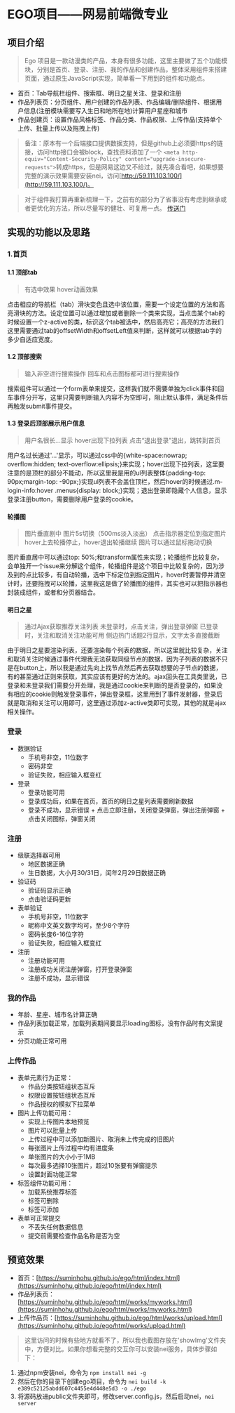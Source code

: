 # EGO项目——网易前端微专业

## 项目介绍
> Ego 项目是一款动漫类的产品，本身有很多功能，这里主要做了五个功能模块，分别是首页、登录、注册、我的作品和创建作品，整体采用组件来搭建页面，通过原生JavaScript实现，简单看一下用到的组件和功能点。

+ 首页：Tab导航栏组件、搜索框、明日之星关注、登录和注册
+ 作品列表页：分页组件、用户创建的作品列表、作品编辑/删除组件、根据用户信息(注册模块需要写入生日和地所在地)计算用户星座和城市 
+ 作品创建页：设置作品风格标签、作品分类、作品权限、上传作品(支持单个上传、批量上传以及拖拽上传)


> 备注：原本有一个后端接口提供数据支持，但是github上必须要https的链接，访问http接口会被block，查找资料添加了一个
`<meta http-equiv="Content-Security-Policy" content="upgrade-insecure-requests">`转成https，但是网易这边又不给过，就先凑合看吧，如果想要完整的演示效果需要安装nei，访问[http://59.111.103.100/](http://59.111.103.100/)。

> 对于组件我打算再重新梳理一下，之前有的部分为了省事没有考虑到继承或者更优化的方法，所以尽量写的健壮、可复用一点。  [传送门](https://github.com/suminhohu/Component/)

## 实现的功能以及思路

### 1.首页 

#### 1.1 顶部tab

>  有选中效果
hover动画效果

点击相应的导航栏（tab）滑块变色且选中该位置，需要一个设定位置的方法和高亮滑块的方法。设定位置可以通过增加或者删除一个类来实现，当点击某个tab的时候设置一个z-active的类，标识这个tab被选中，然后高亮它；高亮的方法我们这里需要通过tab的offsetWidth和offsetLeft值来判断，这样就可以根据tab字的多少自适应宽度。

####  1.2 顶部搜索
> 输入非空进行搜索操作
 回车和点击图标都可进行搜索操作

搜索组件可以通过一个form表单来提交，这样我们就不需要单独为click事件和回车事件分开写，这里只需要判断输入内容不为空即可，阻止默认事件，满足条件后再触发submit事件提交。

####  1.3 登录后顶部展示用户信息
> 用户名很长…显示
hover出现下拉列表
点击“退出登录”退出，跳转到首页

用户名过长通过'...'显示，可以通过css中的{white-space:nowrap; overflow:hidden; text-overflow:ellipsis;}来实现；hover出现下拉列表，这里要注意的是顶栏的部分不能动，所以这里我是用的ul列表整体{padding-top: 90px;margin-top: -90px;}实现ul列表不会盖住顶栏，然后hover的时候通过.m-login-info:hover .menus{display: block;}实现；退出登录即隐藏个人信息，显示登录注册button，需要删除用户登录的cookie。

####  轮播图
> 图片垂直剧中
 图片5s切换（500ms淡入淡出）
 点击指示器定位到指定图片
 hover上去轮播停止，hover退出轮播继续
 图片可以通过鼠标拖动切换

图片垂直居中可以通过top: 50%;和transform属性来实现；轮播组件比较复杂，会单独开一个issue来分解这个组件，轮播组件是这个项目中比较复杂的，因为涉及到的点比较多，有自动轮播，选中下标定位到指定图片，hover时要暂停并清空计时，还要拖拽可以轮播，这里我这是做了轮播图的组件，其实也可以把指示器也封装成组件，或者和分页器结合。

####  明日之星
> 通过Ajax获取推荐关注列表
未登录时，点击关注，弹出登录弹窗
已登录时，关注和取消关注功能可用
侧边热门话题2行显示，文字太多直接截断

由于明日之星要渲染列表，还要渲染每个列表的数据，所以这里就比较复杂，关注和取消关注时候通过事件代理我无法获取同级节点的数据，因为子列表的数据不只是在button上，所以我是通过先向上找节点然后再去获取想要的子节点的数据，有的甚至通过正则来获取，其实应该有更好的方法的。ajax回头在工具类里说，已登录和未登录我们需要分开处理，我是通过cookie来判断的是否登录的，如果没有相应的cookie则触发登录事件，弹出登录框，这里用到了事件发射器，登录后就是取消和关注可以用即可，这里通过添加z-active类即可实现，其他的就是ajax相关操作。



### 登录
  + 数据验证
       + 手机号非空，11位数字
       + 密码非空
       +  验证失败，相应输入框变红
   +  登录
       +  登录功能可用
       +  登录成功后，如果在首页，首页的明日之星列表需要刷新数据
       +  登录不成功，显示错误
    +  点击立即注册，关闭登录弹窗，弹出注册弹窗
    +  点击关闭图标，弹窗关闭
###  注册
   +  级联选择器可用
       +  地区数据正确
       +  生日数据，大小月30/31日，闰年2月29日数据正确
  +   验证码
      +  验证码显示正确
      +  点击验证码更新
  +   表单验证
      +  手机号非空，11位数字
      +  昵称中文英文数字均可，至少8个字符
      +  密码长度6-16位字符
      +  验证失败，相应输入框变红
   +  注册
      +  注册功能可用
      +  注册成功关闭注册弹窗，打开登录弹窗
      +  注册不成功，显示错误

### 我的作品
   +   年龄、星座、城市名计算正确
   +  作品列表加载正常，加载列表期间要显示loading图标，没有作品时有文案提示
   +  分页功能正常可用

### 上传作品
   +  表单元素行为正常：
       +  作品分类按钮组状态互斥
       +  权限设置按钮组状态互斥
       +  作品授权的模拟下拉菜单
   +  图片上传功能可用：
       +  实现上传图片本地预览
       +  图片可以批量上传
       +  上传过程中可以添加新图片、取消未上传完成的旧图片
       +  每张图片上传过程中均有进度条
       +  单张图片的大小小于1MB
       +  每次最多选择10张图片，超过10张要有弹窗提示
       +  设置封面功能正常
   +  标签组件功能可用：
       +  加载系统推荐标签
       +  标签可删除
       +  标签可添加
   +  表单可正常提交
       +  不丢失任何数据信息
       +  提交前需要检查作品名称是否为空


## 预览效果

+ 首页：[https://suminhohu.github.io/ego/html/index.html](https://suminhohu.github.io/ego/html/index.html)
+ 作品列表页：[https://suminhohu.github.io/ego/html/works/myworks.html](https://suminhohu.github.io/ego/html/works/myworks.html)
+ 上传作品页：[https://suminhohu.github.io/ego/html/works/upload.html](https://suminhohu.github.io/ego/html/works/upload.html)


> 这里访问的时候有些地方就看不了，所以我也截图存放在'showImg'文件夹中，方便对比。如果你想看完整的交互你可以安装nei服务，具体步骤如下：

1. 通过npm安装nei，命令为 `npm install nei -g`
2. 然后在你的目录下创建ego项目，命令为 `nei build -k e389c52125abdd607c4455e4d448e5d3 -o ./ego`
3. 将源码放进public文件夹即可，修改server.config.js，然后启动nei，`nei server`



